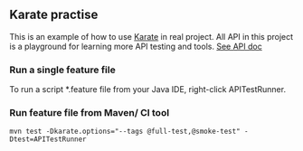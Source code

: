 ## Karate practise

This is an example of how to use [Karate](http://restful-booker.herokuapp.com/apidoc/index.html) in real project. All API in this project is a playground for learning more API testing and tools. [See API doc](http://restful-booker.herokuapp.com/apidoc/index.html) 

### Run a single feature file
To run a script *.feature file from your Java IDE, right-click APITestRunner.

### Run feature file from Maven/ CI tool

``mvn test -Dkarate.options="--tags @full-test,@smoke-test" -Dtest=APITestRunner``
